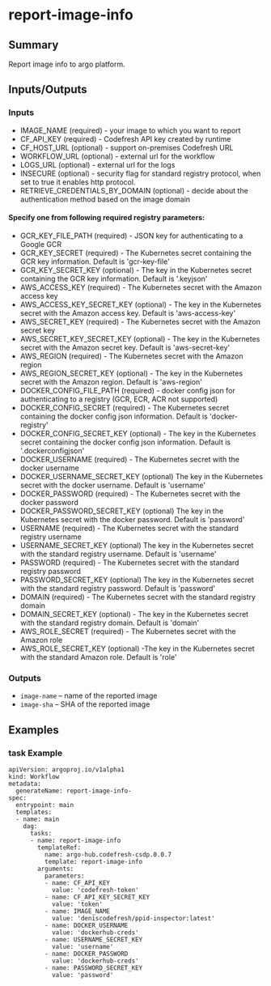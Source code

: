 # report-image-info

## Summary
Report image info to argo platform.

## Inputs/Outputs

### Inputs
* IMAGE_NAME (required) - your image to which you want to report
* CF_API_KEY (required) - Codefresh API key created by runtime
* CF_HOST_URL (optional) - support on-premises Codefresh URL
* WORKFLOW_URL (optional) - external url for the workflow
* LOGS_URL (optional) - external url for the logs
* INSECURE (optional) - security flag for standard registry protocol, when set to true it enables http protocol.
* RETRIEVE_CREDENTIALS_BY_DOMAIN (optional) - decide about the authentication method based on the image domain
#### Specify one from following required registry parameters:
* GCR_KEY_FILE_PATH (required) - JSON key for authenticating to a Google GCR
* GCR_KEY_SECRET (required) - The Kubernetes secret containing the GCR key information. Default is 'gcr-key-file'
* GCR_KEY_SECRET_KEY (optional) - The key in the Kubernetes secret containing the GCR key information. Default is '.keyjson'
* AWS_ACCESS_KEY (required) - The Kubernetes secret with the Amazon access key
* AWS_ACCESS_KEY_SECRET_KEY (optional) - The key in the Kubernetes secret with the Amazon access key. Default is 'aws-access-key'
* AWS_SECRET_KEY (required) - The Kubernetes secret with the Amazon secret key
* AWS_SECRET_KEY_SECRET_KEY (optional) - The key in the Kubernetes secret with the Amazon secret key. Default is 'aws-secret-key'
* AWS_REGION (required) - The Kubernetes secret with the Amazon region
* AWS_REGION_SECRET_KEY (optional) - The key in the Kubernetes secret with the Amazon region. Default is 'aws-region'
* DOCKER_CONFIG_FILE_PATH (required) - docker config json for authenticating to a registry (GCR, ECR, ACR not supported)
* DOCKER_CONFIG_SECRET (required) - The Kubernetes secret containing the docker config json information. Default is 'docker-registry'
* DOCKER_CONFIG_SECRET_KEY  (optional) - The key in the Kubernetes secret containing the docker config json information. Default is '.dockerconfigjson'
* DOCKER_USERNAME (required) - The Kubernetes secret with the docker username
* DOCKER_USERNAME_SECRET_KEY (optional) The key in the Kubernetes secret with the docker username. Default is 'username'
* DOCKER_PASSWORD (required) - The Kubernetes secret with the docker password
* DOCKER_PASSWORD_SECRET_KEY (optional) The key in the Kubernetes secret with the docker password. Default is 'password'
* USERNAME (required) - The Kubernetes secret with the standard registry username
* USERNAME_SECRET_KEY (optional) The key in the Kubernetes secret with the standard registry username. Default is 'username'
* PASSWORD (required) - The Kubernetes secret with the standard registry password
* PASSWORD_SECRET_KEY (optional) The key in the Kubernetes secret with the standard registry password. Default is 'password'
* DOMAIN (required) - The Kubernetes secret with the standard registry domain
* DOMAIN_SECRET_KEY (optional) - The key in the Kubernetes secret with the standard registry domain. Default is 'domain'
* AWS_ROLE_SECRET (required) - The Kubernetes secret with the Amazon role
* AWS_ROLE_SECRET_KEY (optional) -The key in the Kubernetes secret with the standard Amazon role. Default is 'role'

### Outputs
* `image-name` – name of the reported image
* `image-sha` – SHA of the reported image

## Examples

### task Example
```
apiVersion: argoproj.io/v1alpha1
kind: Workflow
metadata:
  generateName: report-image-info-
spec:
  entrypoint: main
  templates:
  - name: main
    dag:
      tasks:
      - name: report-image-info
        templateRef:
          name: argo-hub.codefresh-csdp.0.0.7
          template: report-image-info
        arguments:
          parameters:
          - name: CF_API_KEY
            value: 'codefresh-token'
          - name: CF_API_KEY_SECRET_KEY
            value: 'token'
          - name: IMAGE_NAME
            value: 'deniscodefresh/ppid-inspector:latest'
          - name: DOCKER_USERNAME
            value: 'dockerhub-creds'
          - name: USERNAME_SECRET_KEY
            value: 'username'
          - name: DOCKER_PASSWORD
            value: 'dockerhub-creds'
          - name: PASSWORD_SECRET_KEY
            value: 'password'
```
